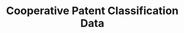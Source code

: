 ---
bigquery: https://console.cloud.google.com/bigquery?p=patents-public-data&d=cpc&page=dataset
citation: '“Cooperative Patent Classification” by the EPO and USPTO, for public use. '
contributors: EPO, USPTO
cost: None
description: Cooperative Patent Classification Data contains the scheme and definitions
  of the Cooperative Patent Classification system for classifying patent documents.
  The CPC is the result of a partnership between the EPO and the USPTO in their joint
  effort to develop a common, internationally compatible classification system for
  technical documents, in particular patent publications, which will be used by both
  offices in the patent granting process
documentation: https://www.cooperativepatentclassification.org/cpcSchemeAndDefinitions
last_edit: Mon, 04 Apr 2022 19:07:06 GMT
location: https://www.cooperativepatentclassification.org/index
maintained_by: USPTO, EPO
schema_fields: '[''definition'', ''title_part'', ''limiting_references'', ''applicationReferences'',
  ''ipcConcordant'', ''symbol'', ''notAllocatable'', ''residualReferences'', ''title_full'',
  ''informative_references'', ''childGroups'', ''dateRevised'', ''informativeReferences'',
  ''ipc_concordant'', ''application_references'', ''sizeCache'', ''parents'', ''date_revised'',
  ''glossary'', ''synonyms'', ''children'', ''breakdown_code'', ''additional_only'',
  ''titleFull'', ''limitingReferences'', ''level'', ''status'', ''residual_references'',
  ''not_allocatable'', ''titlePart'', ''child_groups'', ''breakdownCode'']'
shortname: cooperative_patent_classification
tags:
- patents
- science
title: Cooperative Patent Classification Data
uuid: 984374a7-16e9-4b35-9445-458daceb01bf
---